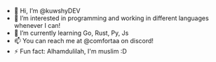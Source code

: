 - 👋 Hi, I’m @kuwshyDEV
- 👀 I’m interested in programming and working in different languages whenever I can!
- 🌱 I’m currently learning Go, Rust, Py, Js
- 📫 You can reach me at @comfortaa on discord!
- ⚡ Fun fact: Alhamdulilah, I'm muslim :D

